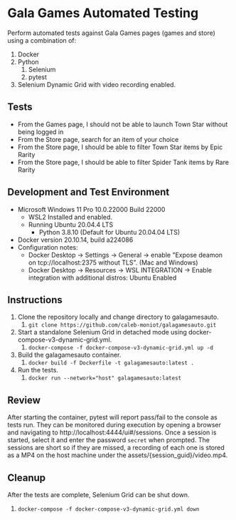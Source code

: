 # Gala Games Automated Testing

Perform automated tests against Gala Games pages (games and store) using a combination of:

1. Docker
2. Python
   1. Selenium
   2. pytest
3. Selenium Dynamic Grid with video recording enabled.

## Tests

* From the Games page, I should not be able to launch Town Star without being logged in
* From the Store page, search for an item of your choice
* From the Store page, I should be able to filter Town Star items by Epic Rarity
* From the Store page, I should be able to filter Spider Tank items by Rare Rarity

## Development and Test Environment

* Microsoft Windows 11 Pro 10.0.22000 Build 22000
  * WSL2 Installed and enabled.
  * Running Ubuntu 20.04.4 LTS
    * Python 3.8.10 (Default for Ubuntu 20.04.04 LTS)
* Docker version 20.10.14, build a224086
* Configuration notes:
  *  Docker Desktop -> Settings -> General -> enable "Expose deamon on tcp://localhost:2375 without TLS". (Mac and Windows)
  *  Docker Desktop -> Resources -> WSL INTEGRATION -> Enable integration with additional distros: Ubuntu Enabled

## Instructions
1. Clone the repository locally and change directory to galagamesauto.
   1. `git clone https://github.com/caleb-moniot/galagamesauto.git`
2. Start a standalone Selenium Grid in detached mode using docker-compose-v3-dynamic-grid.yml.
   1. `docker-compose -f docker-compose-v3-dynamic-grid.yml up -d`
3. Build the galagamesauto container.
   1. `docker build -f Dockerfile -t galagamesauto:latest .`
4. Run the tests.
   1. `docker run --network="host" galagamesauto:latest`

## Review

After starting the container, pytest will report pass/fail to the console as tests run. They can be monitored during execution by opening a browser and navigating to http://localhost:4444/ui#/sessions. Once a session is started, select it and enter the password `secret` when prompted. The sessions are short so if they are missed, a recording of each one is stored as a MP4 on the host machine under the assets/{session_guid}/video.mp4.

## Cleanup
After the tests are complete, Selenium Grid can be shut down.
1. `docker-compose -f docker-compose-v3-dynamic-grid.yml down`